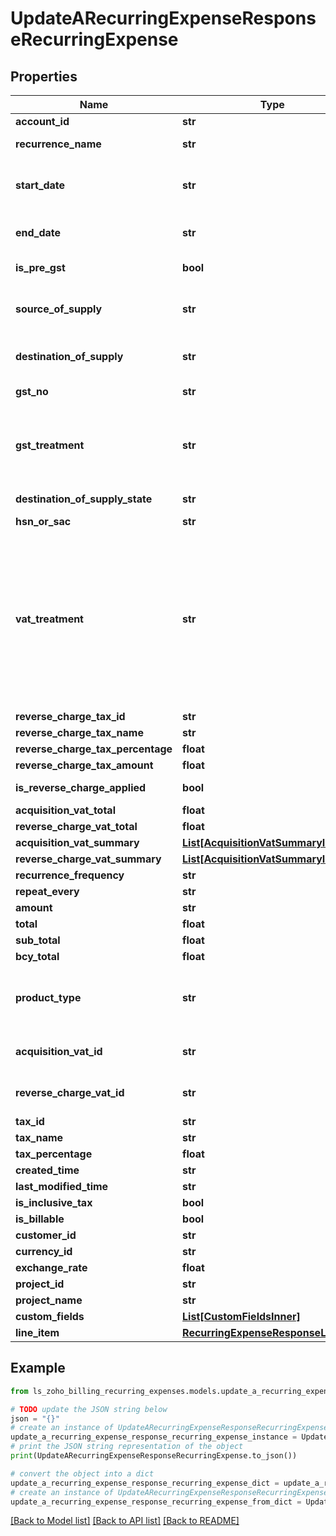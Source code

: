 # UpdateARecurringExpenseResponseRecurringExpense


## Properties

Name | Type | Description | Notes
------------ | ------------- | ------------- | -------------
**account_id** | **str** | Unique ID of an account | [optional] 
**recurrence_name** | **str** | Name of the Recurring Expense. &lt;code&gt;Maximum length [100]&lt;/code&gt; | [optional] 
**start_date** | **str** | Start date of the recurring expense. Expenses will not be generated for dates prior to the current date. &lt;code&gt;Format [yyyy-mm-dd]&lt;/code&gt;. | [optional] 
**end_date** | **str** | Date on which recurring expense has to expire. Can be left as empty to run forever. &lt;code&gt;Format [yyyy-mm-dd]&lt;/code&gt;. | [optional] 
**is_pre_gst** | **bool** | Applicable for transactions that fall before july 1, 2017 | [optional] 
**source_of_supply** | **str** | Place from where the goods/services are supplied. (If not given, &lt;code&gt;place of contact&lt;/code&gt; given for the contact will be taken) | [optional] 
**destination_of_supply** | **str** | Place where the goods/services are supplied to. (If not given, organisation&#39;s home state will be taken) | [optional] 
**gst_no** | **str** | 15 digit GST identification number of the vendor. | [optional] 
**gst_treatment** | **str** | Choose whether the contact is GST registered/unregistered/consumer/overseas. Allowed values are &lt;code&gt; business_gst &lt;/code&gt; , &lt;code&gt; business_none &lt;/code&gt; , &lt;code&gt; overseas &lt;/code&gt; , &lt;code&gt; consumer &lt;/code&gt;. | [optional] 
**destination_of_supply_state** | **str** | Place to where the goods/services are supplied | [optional] 
**hsn_or_sac** | **str** | Add HSN/SAC code for your goods/services | [optional] 
**vat_treatment** | **str** | VAT treatment for the expense. VAT treatment denotes the location of the vendor, if the vendor resides in UK then the VAT treatment is &lt;code&gt;uk&lt;/code&gt;.If the vendor is in an EU country &amp; VAT registered, you are resides in Northen Ireland and purchasing Goods then his VAT treatment is &lt;code&gt;eu_vat_registered&lt;/code&gt; and if he resides outside the EU then his VAT treatment is &lt;code&gt;overseas&lt;/code&gt;(For Pre Brexit, this can be split as &lt;code&gt;eu_vat_registered&lt;/code&gt;, &lt;code&gt;eu_vat_not_registered&lt;/code&gt; and &lt;code&gt;non_eu&lt;/code&gt;). | [optional] 
**reverse_charge_tax_id** | **str** | Enter reverse charge tax ID | [optional] 
**reverse_charge_tax_name** | **str** | Enter reverse charge tax name | [optional] 
**reverse_charge_tax_percentage** | **float** | Tax percentage of the reverse charge | [optional] 
**reverse_charge_tax_amount** | **float** | Tax amount of the reverse charge | [optional] 
**is_reverse_charge_applied** | **bool** | Applicable for transactions where you pay reverse charge | [optional] 
**acquisition_vat_total** | **float** | Enter the total acquisition vat. | [optional] 
**reverse_charge_vat_total** | **float** | Enter the total of the reverse charge vat. | [optional] 
**acquisition_vat_summary** | [**List[AcquisitionVatSummaryInner]**](AcquisitionVatSummaryInner.md) | Summary of the VAT Acquistion | [optional] 
**reverse_charge_vat_summary** | [**List[AcquisitionVatSummaryInner]**](AcquisitionVatSummaryInner.md) | Summary of the Reverse Charge | [optional] 
**recurrence_frequency** | **str** | Frequency of the recurrance | [optional] 
**repeat_every** | **str** | The cycle of recurrance | [optional] 
**amount** | **str** | Recurring Expense amount. | [optional] 
**total** | **float** | Total expense | [optional] 
**sub_total** | **float** | Sub total of the expenses | [optional] 
**bcy_total** | **float** | Total in base currency | [optional] 
**product_type** | **str** | Type of the expense. This denotes whether the expense is to be treated as a goods or service purchase. Allowed Values: &lt;code&gt;goods&lt;/code&gt; and &lt;code&gt;service&lt;/code&gt;. | [optional] 
**acquisition_vat_id** | **str** | This is the ID of the tax applied in case this is an EU - goods expense and acquisition VAT needs to be reported. | [optional] 
**reverse_charge_vat_id** | **str** | This is the ID of the tax applied in case this is a non UK - service expense and reverse charge VAT needs to be reported. | [optional] 
**tax_id** | **str** | Unique ID for the tax | [optional] 
**tax_name** | **str** | Name of the tax | [optional] 
**tax_percentage** | **float** | Percentage of tax levied | [optional] 
**created_time** | **str** | Time expense was created | [optional] 
**last_modified_time** | **str** | Time the expense was last modified | [optional] 
**is_inclusive_tax** | **bool** | To check if the total is inclusive of tax | [optional] 
**is_billable** | **bool** | To check if the expense is billable | [optional] 
**customer_id** | **str** | Search expenses by customer id. | [optional] 
**currency_id** | **str** | Unique ID of the currency used | [optional] 
**exchange_rate** | **float** | Foreign exchange rate | [optional] 
**project_id** | **str** | Unique ID of the tax applied | [optional] 
**project_name** | **str** | Name of the project being billed | [optional] 
**custom_fields** | [**List[CustomFieldsInner]**](CustomFieldsInner.md) | Custom fields for a recurring-expense. | [optional] 
**line_item** | [**RecurringExpenseResponseLineItem**](RecurringExpenseResponseLineItem.md) |  | [optional] 

## Example

```python
from ls_zoho_billing_recurring_expenses.models.update_a_recurring_expense_response_recurring_expense import UpdateARecurringExpenseResponseRecurringExpense

# TODO update the JSON string below
json = "{}"
# create an instance of UpdateARecurringExpenseResponseRecurringExpense from a JSON string
update_a_recurring_expense_response_recurring_expense_instance = UpdateARecurringExpenseResponseRecurringExpense.from_json(json)
# print the JSON string representation of the object
print(UpdateARecurringExpenseResponseRecurringExpense.to_json())

# convert the object into a dict
update_a_recurring_expense_response_recurring_expense_dict = update_a_recurring_expense_response_recurring_expense_instance.to_dict()
# create an instance of UpdateARecurringExpenseResponseRecurringExpense from a dict
update_a_recurring_expense_response_recurring_expense_from_dict = UpdateARecurringExpenseResponseRecurringExpense.from_dict(update_a_recurring_expense_response_recurring_expense_dict)
```
[[Back to Model list]](../README.md#documentation-for-models) [[Back to API list]](../README.md#documentation-for-api-endpoints) [[Back to README]](../README.md)


